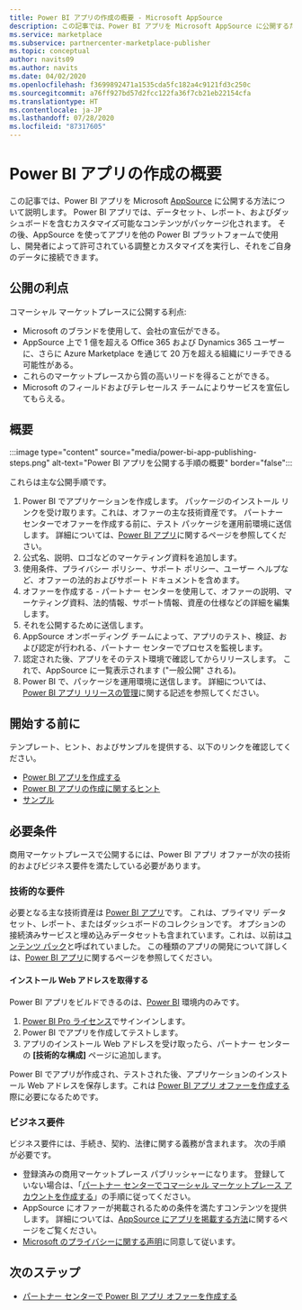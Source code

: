```yaml
---
title: Power BI アプリの作成の概要 - Microsoft AppSource
description: この記事では、Power BI アプリを Microsoft AppSource に公開するためのおおまかな手順について説明します。 商用マーケットプレースに公開するために Power BI アプリで満たす必要がある技術的およびビジネス要件も記載されています。
ms.service: marketplace
ms.subservice: partnercenter-marketplace-publisher
ms.topic: conceptual
author: navits09
ms.author: navits
ms.date: 04/02/2020
ms.openlocfilehash: f3699892471a1535cda5fc182a4c9121fd3c250c
ms.sourcegitcommit: a76ff927bd57d2fcc122fa36f7cb21eb22154cfa
ms.translationtype: HT
ms.contentlocale: ja-JP
ms.lasthandoff: 07/28/2020
ms.locfileid: "87317605"
---
```

# <a name="power-bi-app-creation-overview"></a>Power BI アプリの作成の概要

この記事では、Power BI アプリを Microsoft [AppSource](https://appsource.microsoft.com/) に公開する方法について説明します。 Power BI アプリでは、データセット、レポート、およびダッシュボードを含むカスタマイズ可能なコンテンツがパッケージ化されます。 その後、AppSource を使ってアプリを他の Power BI プラットフォームで使用し、開発者によって許可されている調整とカスタマイズを実行し、それをご自身のデータに接続できます。

## <a name="publishing-benefits"></a>公開の利点

コマーシャル マーケットプレースに公開する利点:

- Microsoft のブランドを使用して、会社の宣伝ができる。
- AppSource 上で 1 億を超える Office 365 および Dynamics 365 ユーザーに、さらに Azure Marketplace を通じて 20 万を超える組織にリーチできる可能性がある。
- これらのマーケットプレースから質の高いリードを得ることができる。
- Microsoft のフィールドおよびテレセールス チームによりサービスを宣伝してもらえる。

## <a name="overview"></a>概要

:::image type="content" source="media/power-bi-app-publishing-steps.png" alt-text="Power BI アプリを公開する手順の概要" border="false":::

これらは主な公開手順です。

1. Power BI でアプリケーションを作成します。 パッケージのインストール リンクを受け取ります。これは、オファーの主な技術資産です。 パートナー センターでオファーを作成する前に、テスト パッケージを運用前環境に送信します。 詳細については、[Power BI アプリ](https://docs.microsoft.com/power-bi/service-template-apps-overview)に関するページを参照してください。
2. 公式名、説明、ロゴなどのマーケティング資料を追加します。
3. 使用条件、プライバシー ポリシー、サポート ポリシー、ユーザー ヘルプなど、オファーの法的およびサポート ドキュメントを含めます。
4. オファーを作成する - パートナー センターを使用して、オファーの説明、マーケティング資料、法的情報、サポート情報、資産の仕様などの詳細を編集します。
5. それを公開するために送信します。
6. AppSource オンボーディング チームによって、アプリのテスト、検証、および認定が行われる、パートナー センターでプロセスを監視します。
7. 認定された後、アプリをそのテスト環境で確認してからリリースします。 これで、AppSource に一覧表示されます ("一般公開" される)。
8. Power BI で、パッケージを運用環境に送信します。 詳細については、[Power BI アプリ リリースの管理](https://docs.microsoft.com/power-bi/service-template-apps-create#manage-the-template-app-release)に関する記述を参照してください。

## <a name="before-you-begin"></a>開始する前に

テンプレート、ヒント、およびサンプルを提供する、以下のリンクを確認してください。

- [Power BI アプリを作成する](https://docs.microsoft.com/power-bi/service-template-apps-create)
- [Power BI アプリの作成に関するヒント](https://docs.microsoft.com/power-bi/service-template-apps-tips)
- [サンプル](https://docs.microsoft.com/power-bi/service-template-apps-samples)

## <a name="requirements"></a>必要条件

商用マーケットプレースで公開するには、Power BI アプリ オファーが次の技術的およびビジネス要件を満たしている必要があります。

### <a name="technical-requirements"></a>技術的な要件

必要となる主な技術資産は [Power BI アプリ](https://go.microsoft.com/fwlink/?linkid=2028636)です。 これは、プライマリ データセット、レポート、またはダッシュボードのコレクションです。 オプションの接続済みサービスと埋め込みデータセットも含まれています。これは、以前は[コンテンツ パック](https://docs.microsoft.com/power-bi/service-organizational-content-pack-introduction)と呼ばれていました。 この種類のアプリの開発について詳しくは、[Power BI アプリ](https://go.microsoft.com/fwlink/?linkid=2028636)に関するページを参照してください。

#### <a name="get-an-installation-web-address"></a>インストール Web アドレスを取得する

Power BI アプリをビルドできるのは、[Power BI](https://powerbi.microsoft.com/) 環境内のみです。

1. [Power BI Pro ライセンス](https://docs.microsoft.com/power-bi/service-admin-purchasing-power-bi-pro)でサインインします。
2. Power BI でアプリを作成してテストします。
3. アプリのインストール Web アドレスを受け取ったら、パートナー センターの **[技術的な構成]** ページに追加します。

Power BI でアプリが作成され、テストされた後、アプリケーションのインストール Web アドレスを保存します。これは [Power BI アプリ オファーを作成する](create-power-bi-app-offer.md)際に必要になるためです。

### <a name="business-requirements"></a>ビジネス要件

ビジネス要件には、手続き、契約、法律に関する義務が含まれます。 次の手順が必要です。

- 登録済みの商用マーケットプレース パブリッシャーになります。 登録していない場合は、「[パートナー センターでコマーシャル マーケットプレース アカウントを作成する](create-account.md)」の手順に従ってください。
- AppSource にオファーが掲載されるための条件を満たすコンテンツを提供します。 詳細については、[AppSource にアプリを掲載する方法](https://appsource.microsoft.com/blogs/have-an-app-to-list-on-appsource-here-s-how)に関するページをご覧ください。
- [Microsoft のプライバシーに関する声明](https://privacy.microsoft.com/privacystatement)に同意して従います。

## <a name="next-step"></a>次のステップ

- [パートナー センターで Power BI アプリ オファーを作成する](create-power-bi-app-offer.md)
